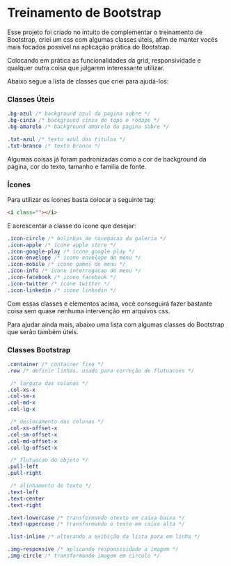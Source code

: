# Treinamento de Bootstrap

Esse projeto foi criado no intuito de complementar o treinamento de Bootstrap, criei um css com algumas classes úteis, afim de manter vocês mais focados possível na aplicação prática do Bootstrap.

Colocando em prática as funcionalidades da grid, responsividade e qualquer outra coisa que julgarem interessante utilizar.

Abaixo segue a lista de classes que criei para ajudá-los:

### Classes Úteis

```css
.bg-azul /* background azul da pagina sobre */
.bg-cinza /* background cinza do topo e rodape */
.bg-amarelo /* background amarelo da pagina sobre */

.txt-azul /* texto azul dos titulos */
.txt-branco /* texto branco */
```

Algumas coisas já foram padronizadas como a cor de background da página, cor do texto, tamanho e familia de fonte.

### Ícones
Para utilizar os ícones basta colocar a seguinte tag:

```html
<i class=""></i>
```

E acrescentar a classe do ícone que desejar:

```css
.icon-circle /* bolinhas de navegacao da galeria */
.icon-apple /* ícone apple store */
.icon-google-play /* icone google play */
.icon-envelope /* icone envelope do menu */
.icon-mobile /* icone games do menu */
.icon-info /* icone interrogacao do menu */
.icon-facebook /* icone facebook */
.icon-twitter /* icone twitter */
.icon-linkedin /* icone linkedin */
```

Com essas classes e elementos acima, você conseguirá fazer bastante coisa sem quase nenhuma intervenção em arquivos css.

Para ajudar ainda mais, abaixo uma lista com algumas classes do Bootstrap que serão também úteis.

### Classes Bootstrap
```css
.container /* container fixo */
.row /* definir linhas, usado para correção de flutuacoes */

 /* largura das colunas */
.col-xs-x
.col-sm-x
.col-md-x
.col-lg-x

 /* deslocamento das colunas */
.col-xs-offset-x
.col-sm-offset-x
.col-md-offset-x
.col-lg-offset-x

 /* flutuacao do objeto */
.pull-left
.pull-right

 /* alinhamento de texto */
.text-left
.text-center
.text-right

.text-lowercase /* transformando otexto em caixa baixa */
.text-uppercase /* transformando o texto em caixa alta */

.list-inline /* alterando a exibição da lista para em linha */

.img-responsive /* aplicando responsividade a imagem */
.img-circle /* transformando imagem em circulo */
```